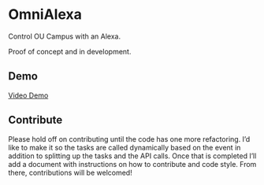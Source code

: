 # OmniAlexa

Control OU Campus with an Alexa. 

Proof of concept and in development.

## Demo

[Video Demo](https://twitter.com/CraigTommola/status/850040088213966849)

## Contribute

Please hold off on contributing until the code has one more refactoring. I’d like to make it so the tasks are called dynamically based on the event in addition to splitting up the tasks and the API calls. Once that is completed I’ll add a document with instructions on how to contribute and code style. From there, contributions will be welcomed!
